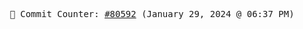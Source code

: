 <p align="center">
    <samp>
        📮 Commit Counter: <a href="https://github.com/Javascript-void0/Javascript-void0/commits/main">#80592</a> (January 29, 2024 @ 06:37 PM)
    </samp>
</p>